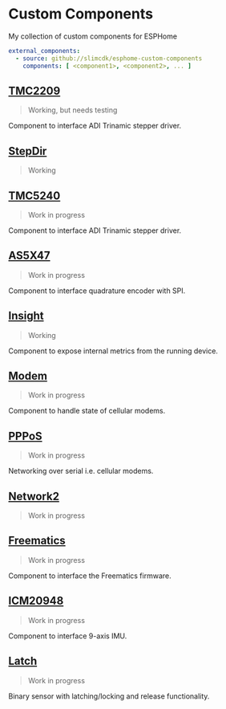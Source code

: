 # Custom Components
My collection of custom components for ESPHome

```yaml
external_components:
  - source: github://slimcdk/esphome-custom-components
    components: [ <component1>, <component2>, ... ]
```


## [TMC2209](esphome/components/tmc2209/README.md)
> Working, but needs testing

Component to interface ADI Trinamic stepper driver.

## [StepDir](esphome/components/stepdir/README.md)
> Working


## [TMC5240](esphome/components/tmc5240/README.md)
> Work in progress

Component to interface ADI Trinamic stepper driver.

## [AS5X47](esphome/components/as5x47)
> Work in progress

Component to interface quadrature encoder with SPI.


## [Insight](esphome/components/insight)
> Working

Component to expose internal metrics from the running device.


## [Modem](esphome/components/modem)
> Work in progress

Component to handle state of cellular modems.


## [PPPoS](esphome/components/pppos)
> Work in progress

Networking over serial i.e. cellular modems.


## [Network2](esphome/components/network2)
> Work in progress




## [Freematics](esphome/components/freematics)
> Work in progress

Component to interface the Freematics firmware.


## [ICM20948](esphome/components/icm20948)
> Work in progress

Component to interface 9-axis IMU.

## [Latch](esphome/components/latch)
> Work in progress

Binary sensor with latching/locking and release functionality.
